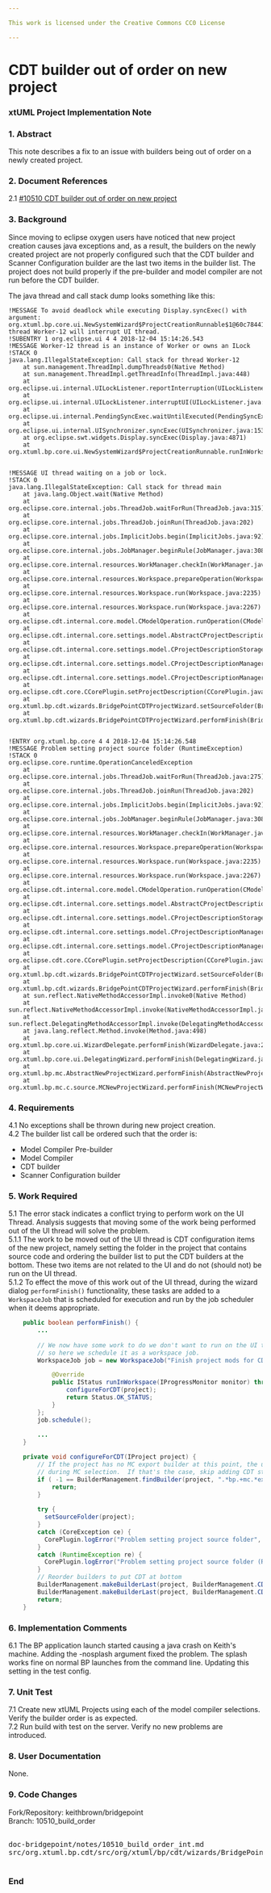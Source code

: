 ```yaml
---

This work is licensed under the Creative Commons CC0 License

---
```


# CDT builder out of order on new project 
### xtUML Project Implementation Note

### 1. Abstract

This note describes a fix to an issue with builders being out of order on 
a newly created project.

### 2. Document References

<a id="2.1"></a>2.1 [#10510 CDT builder out of order on new project](https://support.onefact.net/issues/10510)   

### 3. Background

Since moving to eclipse oxygen users have noticed that new project creation causes java
exceptions and, as a result, the builders on the newly created project are not properly 
configured such that the CDT builder and Scanner Configuration builder are the last two
items in the builder list.  The project does not build properly if the pre-builder and 
model compiler are not run before the CDT builder.  

The java thread and call stack dump looks something like this:  
```
!MESSAGE To avoid deadlock while executing Display.syncExec() with argument: org.xtuml.bp.core.ui.NewSystemWizard$ProjectCreationRunnable$1@60c78441, thread Worker-12 will interrupt UI thread.
!SUBENTRY 1 org.eclipse.ui 4 4 2018-12-04 15:14:26.543
!MESSAGE Worker-12 thread is an instance of Worker or owns an ILock
!STACK 0
java.lang.IllegalStateException: Call stack for thread Worker-12
    at sun.management.ThreadImpl.dumpThreads0(Native Method)
    at sun.management.ThreadImpl.getThreadInfo(ThreadImpl.java:448)
    at org.eclipse.ui.internal.UILockListener.reportInterruption(UILockListener.java:206)
    at org.eclipse.ui.internal.UILockListener.interruptUI(UILockListener.java:176)
    at org.eclipse.ui.internal.PendingSyncExec.waitUntilExecuted(PendingSyncExec.java:82)
    at org.eclipse.ui.internal.UISynchronizer.syncExec(UISynchronizer.java:153)
    at org.eclipse.swt.widgets.Display.syncExec(Display.java:4871)
    at org.xtuml.bp.core.ui.NewSystemWizard$ProjectCreationRunnable.runInWorkspace(NewSystemWizard.java:144)
    
    
!MESSAGE UI thread waiting on a job or lock.
!STACK 0
java.lang.IllegalStateException: Call stack for thread main
    at java.lang.Object.wait(Native Method)
    at org.eclipse.core.internal.jobs.ThreadJob.waitForRun(ThreadJob.java:315)
    at org.eclipse.core.internal.jobs.ThreadJob.joinRun(ThreadJob.java:202)
    at org.eclipse.core.internal.jobs.ImplicitJobs.begin(ImplicitJobs.java:92)
    at org.eclipse.core.internal.jobs.JobManager.beginRule(JobManager.java:308)
    at org.eclipse.core.internal.resources.WorkManager.checkIn(WorkManager.java:121)
    at org.eclipse.core.internal.resources.Workspace.prepareOperation(Workspace.java:2188)
    at org.eclipse.core.internal.resources.Workspace.run(Workspace.java:2235)
    at org.eclipse.core.internal.resources.Workspace.run(Workspace.java:2267)
    at org.eclipse.cdt.internal.core.model.CModelOperation.runOperation(CModelOperation.java:638)
    at org.eclipse.cdt.internal.core.settings.model.AbstractCProjectDescriptionStorage.setProjectDescription(AbstractCProjectDescriptionStorage.java:203)
    at org.eclipse.cdt.internal.core.settings.model.CProjectDescriptionStorageManager.setProjectDescription(CProjectDescriptionStorageManager.java:149)
    at org.eclipse.cdt.internal.core.settings.model.CProjectDescriptionManager.setProjectDescription(CProjectDescriptionManager.java:853)
    at org.eclipse.cdt.internal.core.settings.model.CProjectDescriptionManager.setProjectDescription(CProjectDescriptionManager.java:814)
    at org.eclipse.cdt.core.CCorePlugin.setProjectDescription(CCorePlugin.java:1427)
    at org.xtuml.bp.cdt.wizards.BridgePointCDTProjectWizard.setSourceFolder(BridgePointCDTProjectWizard.java:121)
    at org.xtuml.bp.cdt.wizards.BridgePointCDTProjectWizard.performFinish(BridgePointCDTProjectWizard.java:76)
    
    
!ENTRY org.xtuml.bp.core 4 4 2018-12-04 15:14:26.548
!MESSAGE Problem setting project source folder (RuntimeException)
!STACK 0
org.eclipse.core.runtime.OperationCanceledException
    at org.eclipse.core.internal.jobs.ThreadJob.waitForRun(ThreadJob.java:275)
    at org.eclipse.core.internal.jobs.ThreadJob.joinRun(ThreadJob.java:202)
    at org.eclipse.core.internal.jobs.ImplicitJobs.begin(ImplicitJobs.java:92)
    at org.eclipse.core.internal.jobs.JobManager.beginRule(JobManager.java:308)
    at org.eclipse.core.internal.resources.WorkManager.checkIn(WorkManager.java:121)
    at org.eclipse.core.internal.resources.Workspace.prepareOperation(Workspace.java:2188)
    at org.eclipse.core.internal.resources.Workspace.run(Workspace.java:2235)
    at org.eclipse.core.internal.resources.Workspace.run(Workspace.java:2267)
    at org.eclipse.cdt.internal.core.model.CModelOperation.runOperation(CModelOperation.java:638)
    at org.eclipse.cdt.internal.core.settings.model.AbstractCProjectDescriptionStorage.setProjectDescription(AbstractCProjectDescriptionStorage.java:203)
    at org.eclipse.cdt.internal.core.settings.model.CProjectDescriptionStorageManager.setProjectDescription(CProjectDescriptionStorageManager.java:149)
    at org.eclipse.cdt.internal.core.settings.model.CProjectDescriptionManager.setProjectDescription(CProjectDescriptionManager.java:853)
    at org.eclipse.cdt.internal.core.settings.model.CProjectDescriptionManager.setProjectDescription(CProjectDescriptionManager.java:814)
    at org.eclipse.cdt.core.CCorePlugin.setProjectDescription(CCorePlugin.java:1427)
    at org.xtuml.bp.cdt.wizards.BridgePointCDTProjectWizard.setSourceFolder(BridgePointCDTProjectWizard.java:121)
    at org.xtuml.bp.cdt.wizards.BridgePointCDTProjectWizard.performFinish(BridgePointCDTProjectWizard.java:76)
    at sun.reflect.NativeMethodAccessorImpl.invoke0(Native Method)
    at sun.reflect.NativeMethodAccessorImpl.invoke(NativeMethodAccessorImpl.java:62)
    at sun.reflect.DelegatingMethodAccessorImpl.invoke(DelegatingMethodAccessorImpl.java:43)
    at java.lang.reflect.Method.invoke(Method.java:498)
    at org.xtuml.bp.core.ui.WizardDelegate.performFinish(WizardDelegate.java:267)
    at org.xtuml.bp.core.ui.DelegatingWizard.performFinish(DelegatingWizard.java:235)
    at org.xtuml.bp.mc.AbstractNewProjectWizard.performFinish(AbstractNewProjectWizard.java:61)
    at org.xtuml.bp.mc.c.source.MCNewProjectWizard.performFinish(MCNewProjectWizard.java:61)
```  

### 4. Requirements

4.1 No exceptions shall be thrown during new project creation.  
4.2 The builder list call be ordered such that the order is:  
* Model Compiler Pre-builder
* Model Compiler
* CDT builder
* Scanner Configuration builder  

### 5. Work Required

5.1  The error stack indicates a conflict trying to perform work on the UI Thread.  Analysis
suggests that moving some of the work being performed out of the UI thread will solve 
the problem.  
5.1.1  The work to be moved out of the UI thread is CDT configuration items of the new
project, namely setting the folder in the project that contains source code and ordering the
builder list to put the CDT builders at the bottom.  These two items are not related to the 
UI and do not (should not) be run on the UI thread.  
5.1.2  To effect the move of this work out of the UI thread, during the wizard dialog
`performFinish()` functionality, these tasks are added to a `WorkspaceJob` that is scheduled 
for execution and run by the job scheduler when it deems appropriate.  
```java
    public boolean performFinish() {
        ...
        
        // We now have some work to do we don't want to run on the UI thread
        // so here we schedule it as a workspace job.
        WorkspaceJob job = new WorkspaceJob("Finish project mods for CDT") {

            @Override
            public IStatus runInWorkspace(IProgressMonitor monitor) throws CoreException {
                configureForCDT(project);
                return Status.OK_STATUS;
            }
        };
        job.schedule();
        
        ...
    } 

    private void configureForCDT(IProject project) {
        // If the project has no MC export builder at this point, the user selected "None"
        // during MC selection.  If that's the case, skip adding CDT stuff.
        if ( -1 == BuilderManagement.findBuilder(project, ".*bp.+mc.*export_builder.*")) {
            return;
        }
        
        try {
          setSourceFolder(project);
        }
        catch (CoreException ce) {
          CorePlugin.logError("Problem setting project source folder", ce);
        }
        catch (RuntimeException re) {
          CorePlugin.logError("Problem setting project source folder (RuntimeException)", re);
        }
        // Reorder builders to put CDT at bottom
        BuilderManagement.makeBuilderLast(project, BuilderManagement.CDT_BUILDER_ID);
        BuilderManagement.makeBuilderLast(project, BuilderManagement.CDT_SCANNER_BUILDER_ID);
        return;
    }
```   

### 6. Implementation Comments

6.1  The BP application launch started causing a java crash on Keith's machine.  Adding the -nosplash argument
fixed the problem.  The splash works fine on normal BP launches from the command line.  Updating this 
setting in the test config.

### 7. Unit Test

7.1 Create new xtUML Projects using each of the model compiler selections.  Verify the 
builder order is as expected.  
7.2 Run build with test on the server.  Verify no new problems are introduced.   

### 8. User Documentation

None.

### 9. Code Changes

Fork/Repository: keithbrown/bridgepoint  
Branch: 10510_build_order    

<pre>

doc-bridgepoint/notes/10510_build_order_int.md    
src/org.xtuml.bp.cdt/src/org/xtuml/bp/cdt/wizards/BridgePointCDTProjectWizard.java

</pre>

### End

